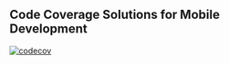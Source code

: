 ## Code Coverage Solutions for Mobile Development

[![codecov](https://codecov.io/github/ndungudedan/codecov/graph/badge.svg?token=BJ8N74URBJ)](https://codecov.io/github/ndungudedan/codecov)
